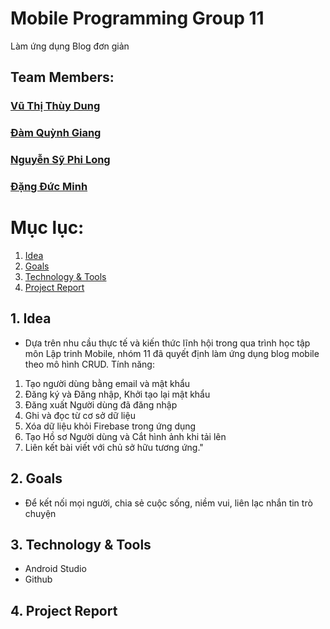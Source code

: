 # Mobile Programming Group 11
Làm ứng dụng Blog đơn giản

## Team Members:
### [Vũ Thị Thùy Dung](https://www.facebook.com/vuthuydung.hus/)
### [Đàm Quỳnh Giang](https://www.facebook.com/duckiee.1701/)
### [Nguyễn Sỹ Phi Long](https://www.facebook.com/nabee.8912)
### [Đặng Đức Minh](https://www.facebook.com/minhsbill/)


# Mục lục:
1. [Idea](#idea)
2. [Goals](#goals)
3. [Technology & Tools](#technology-&-tools)
5. [Project Report](#report)

<a name="idea"> </a>
## 1. Idea
* Dựa trên nhu cầu thực tế và kiến thức lĩnh hội trong qua trình học tập môn Lập trinh Mobile, nhóm 11 đã quyết định làm ứng dụng blog mobile theo mô hình CRUD. Tính năng:

1. Tạo người dùng bằng email và mật khẩu
2. Đăng ký và Đăng nhập, Khởi tạo lại mật khẩu
3. Đăng xuất Người dùng đã đăng nhập
4. Ghi và đọc từ cơ sở dữ liệu
5. Xóa dữ liệu khỏi Firebase trong ứng dụng
6. Tạo Hồ sơ Người dùng và Cắt hình ảnh khi tải lên
7. Liên kết bài viết với chủ sở hữu tương ứng."

<a name="goals"> </a>
## 2. Goals
* Để kết nối mọi người, chia sẻ cuộc sống, niềm vui, liên lạc nhắn tin trò chuyện

<a name="technology-&-tools"> </a> 

## 3. Technology & Tools
* Android Studio
* Github

<a name="report"> </a>
## 4. Project Report


